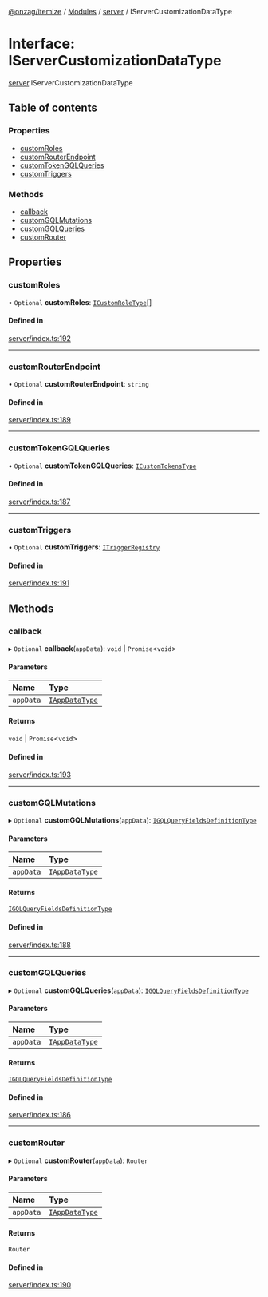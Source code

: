 [@onzag/itemize](../README.md) / [Modules](../modules.md) / [server](../modules/server.md) / IServerCustomizationDataType

# Interface: IServerCustomizationDataType

[server](../modules/server.md).IServerCustomizationDataType

## Table of contents

### Properties

- [customRoles](server.IServerCustomizationDataType.md#customroles)
- [customRouterEndpoint](server.IServerCustomizationDataType.md#customrouterendpoint)
- [customTokenGQLQueries](server.IServerCustomizationDataType.md#customtokengqlqueries)
- [customTriggers](server.IServerCustomizationDataType.md#customtriggers)

### Methods

- [callback](server.IServerCustomizationDataType.md#callback)
- [customGQLMutations](server.IServerCustomizationDataType.md#customgqlmutations)
- [customGQLQueries](server.IServerCustomizationDataType.md#customgqlqueries)
- [customRouter](server.IServerCustomizationDataType.md#customrouter)

## Properties

### customRoles

• `Optional` **customRoles**: [`ICustomRoleType`](server_resolvers_roles.ICustomRoleType.md)[]

#### Defined in

[server/index.ts:192](https://github.com/onzag/itemize/blob/5c2808d3/server/index.ts#L192)

___

### customRouterEndpoint

• `Optional` **customRouterEndpoint**: `string`

#### Defined in

[server/index.ts:189](https://github.com/onzag/itemize/blob/5c2808d3/server/index.ts#L189)

___

### customTokenGQLQueries

• `Optional` **customTokenGQLQueries**: [`ICustomTokensType`](server_custom_graphql.ICustomTokensType.md)

#### Defined in

[server/index.ts:187](https://github.com/onzag/itemize/blob/5c2808d3/server/index.ts#L187)

___

### customTriggers

• `Optional` **customTriggers**: [`ITriggerRegistry`](server_resolvers_triggers.ITriggerRegistry.md)

#### Defined in

[server/index.ts:191](https://github.com/onzag/itemize/blob/5c2808d3/server/index.ts#L191)

## Methods

### callback

▸ `Optional` **callback**(`appData`): `void` \| `Promise`<`void`\>

#### Parameters

| Name | Type |
| :------ | :------ |
| `appData` | [`IAppDataType`](server.IAppDataType.md) |

#### Returns

`void` \| `Promise`<`void`\>

#### Defined in

[server/index.ts:193](https://github.com/onzag/itemize/blob/5c2808d3/server/index.ts#L193)

___

### customGQLMutations

▸ `Optional` **customGQLMutations**(`appData`): [`IGQLQueryFieldsDefinitionType`](base_Root_gql.IGQLQueryFieldsDefinitionType.md)

#### Parameters

| Name | Type |
| :------ | :------ |
| `appData` | [`IAppDataType`](server.IAppDataType.md) |

#### Returns

[`IGQLQueryFieldsDefinitionType`](base_Root_gql.IGQLQueryFieldsDefinitionType.md)

#### Defined in

[server/index.ts:188](https://github.com/onzag/itemize/blob/5c2808d3/server/index.ts#L188)

___

### customGQLQueries

▸ `Optional` **customGQLQueries**(`appData`): [`IGQLQueryFieldsDefinitionType`](base_Root_gql.IGQLQueryFieldsDefinitionType.md)

#### Parameters

| Name | Type |
| :------ | :------ |
| `appData` | [`IAppDataType`](server.IAppDataType.md) |

#### Returns

[`IGQLQueryFieldsDefinitionType`](base_Root_gql.IGQLQueryFieldsDefinitionType.md)

#### Defined in

[server/index.ts:186](https://github.com/onzag/itemize/blob/5c2808d3/server/index.ts#L186)

___

### customRouter

▸ `Optional` **customRouter**(`appData`): `Router`

#### Parameters

| Name | Type |
| :------ | :------ |
| `appData` | [`IAppDataType`](server.IAppDataType.md) |

#### Returns

`Router`

#### Defined in

[server/index.ts:190](https://github.com/onzag/itemize/blob/5c2808d3/server/index.ts#L190)
